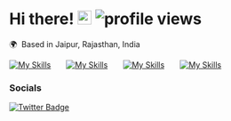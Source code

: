 # Hi there! <img src="https://github.com/prajjwalyd/prajjwalyd/assets/111794524/47b56f0e-7b31-479f-b7cb-d3f5a9746468" width="25"> <img alt = "profile views" src="https://komarev.com/ghpvc/?username=prajjwalyd&color=blue">
🌍  Based in Jaipur, Rajasthan, India
<br/>

[![My Skills](https://skillicons.dev/icons?i=js,ts,python,java)](https://skillicons.dev) &nbsp;&nbsp;&nbsp;&nbsp;&nbsp; [![My Skills](https://skillicons.dev/icons?i=nodejs,react,vue,next,svelte)](https://skillicons.dev) &nbsp;&nbsp;&nbsp;&nbsp;&nbsp; [![My Skills](https://skillicons.dev/icons?i=git,docker,figma)](https://skillicons.dev) &nbsp;&nbsp;&nbsp;&nbsp;&nbsp; [![My Skills](https://skillicons.dev/icons?i=mongodb,postgres)](https://skillicons.dev) 
<br/>

### Socials

<div id="badges">
  <a href="https://twitter.com/prajjwalyd">
    <img src="https://img.shields.io/badge/CONNECT-blue?style=for-the-badge&logo=x&logoColor=white" alt="Twitter Badge"/>
  </a>
</div>

